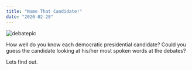 ```yaml
---
title: "Name That Candidate!"
date: "2020-02-28"
---
```


![debatepic](/Plots/debate_pic.jpg "Logo Title Text 1")

How well do you know each democratic presidential candidate? Could you guess the candidate looking at his/her most spoken words at the debates?

Lets find out.
